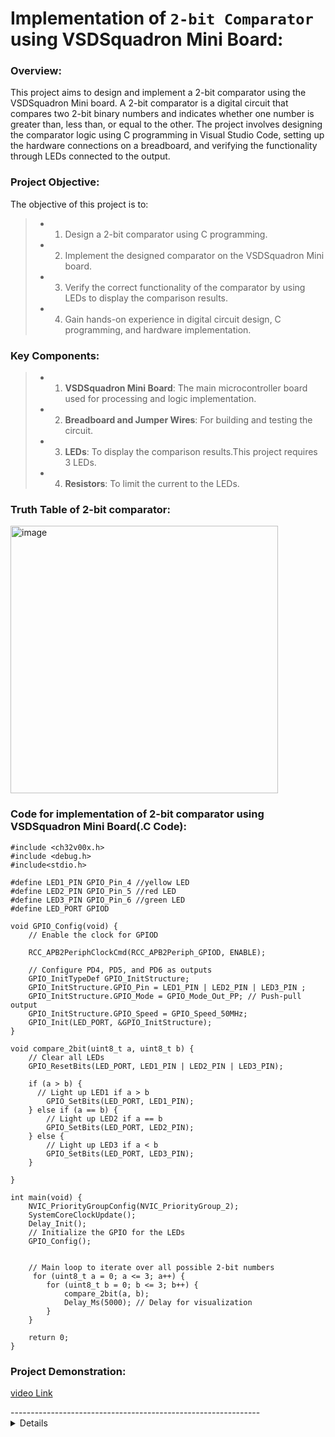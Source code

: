 # Implementation of `2-bit Comparator` using VSDSquadron Mini Board:
###  Overview:  
This project aims to design and implement a 2-bit comparator using the VSDSquadron Mini board. A 2-bit comparator is a digital circuit that compares two 2-bit binary numbers and indicates whether one number is greater than, less than, or equal to the other. The project involves designing the comparator logic using C programming in Visual Studio Code, setting up the hardware connections on a breadboard, and verifying the functionality through LEDs connected to the output.  

###  Project Objective:    
The objective of this project is to:

> * 1. Design a 2-bit comparator using C programming.
> * 2. Implement the designed comparator on the VSDSquadron Mini board.  
> * 3. Verify the correct functionality of the comparator by using LEDs to display the comparison results.  
> * 4. Gain hands-on experience in digital circuit design, C programming, and hardware implementation.  

### Key Components:
> * 1. **VSDSquadron Mini Board**: The main microcontroller board used for processing and logic implementation.
> * 2. **Breadboard and Jumper Wires**: For building and testing the circuit.
> * 3. **LEDs**: To display the comparison results.This project requires 3 LEDs.
> * 4. **Resistors**: To limit the current to the LEDs.

### Truth Table of 2-bit comparator:     
<img width="428" alt="image" src="https://github.com/KeerthiPatil/VSDSQUADRON_MINI_INTERNSHIP/assets/167600409/0ca58fae-82df-4591-af4e-ace593d8bd82">
<br>    

### Code for implementation of 2-bit comparator using VSDSquadron Mini Board(.C Code):  

```
#include <ch32v00x.h>
#include <debug.h>
#include<stdio.h>

#define LED1_PIN GPIO_Pin_4 //yellow LED
#define LED2_PIN GPIO_Pin_5 //red LED
#define LED3_PIN GPIO_Pin_6 //green LED
#define LED_PORT GPIOD

void GPIO_Config(void) {
    // Enable the clock for GPIOD

    RCC_APB2PeriphClockCmd(RCC_APB2Periph_GPIOD, ENABLE);

    // Configure PD4, PD5, and PD6 as outputs
    GPIO_InitTypeDef GPIO_InitStructure;
    GPIO_InitStructure.GPIO_Pin = LED1_PIN | LED2_PIN | LED3_PIN ;
    GPIO_InitStructure.GPIO_Mode = GPIO_Mode_Out_PP; // Push-pull output
    GPIO_InitStructure.GPIO_Speed = GPIO_Speed_50MHz;
    GPIO_Init(LED_PORT, &GPIO_InitStructure);
}

void compare_2bit(uint8_t a, uint8_t b) {
    // Clear all LEDs
    GPIO_ResetBits(LED_PORT, LED1_PIN | LED2_PIN | LED3_PIN);

    if (a > b) {
      // Light up LED1 if a > b
        GPIO_SetBits(LED_PORT, LED1_PIN);
    } else if (a == b) {
        // Light up LED2 if a == b
        GPIO_SetBits(LED_PORT, LED2_PIN);
    } else {
        // Light up LED3 if a < b
        GPIO_SetBits(LED_PORT, LED3_PIN);
    }  
    
}  

int main(void) {   
    NVIC_PriorityGroupConfig(NVIC_PriorityGroup_2);
    SystemCoreClockUpdate();
    Delay_Init();
    // Initialize the GPIO for the LEDs
    GPIO_Config();


    // Main loop to iterate over all possible 2-bit numbers  
     for (uint8_t a = 0; a <= 3; a++) {
        for (uint8_t b = 0; b <= 3; b++) {
            compare_2bit(a, b);
            Delay_Ms(5000); // Delay for visualization
        }
    }
    
    return 0;
}
```

### Project Demonstration:  
[video Link](https://drive.google.com/file/d/1uu4_C-AHJTMlxc4lfiAnMeSggdemhc8h/view?usp=drive_link)

</details>  
--------------------------------------------------------------  
<details>
